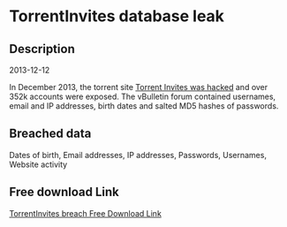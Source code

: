 # TorrentInvites database leak

## Description

2013-12-12

In December 2013, the torrent site <a href="https://www.reddit.com/r/trackers/comments/1sqqf7/torrentinvites_hacked/" target="_blank" rel="noopener">Torrent Invites was hacked</a> and over 352k accounts were exposed. The vBulletin forum contained usernames, email and IP addresses, birth dates and salted MD5 hashes of passwords.

## Breached data

Dates of birth, Email addresses, IP addresses, Passwords, Usernames, Website activity

## Free download Link

[TorrentInvites breach Free Download Link](https://tinyurl.com/2b2k277t)